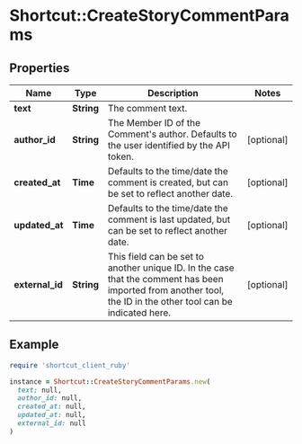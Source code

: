 # Shortcut::CreateStoryCommentParams

## Properties

| Name | Type | Description | Notes |
| ---- | ---- | ----------- | ----- |
| **text** | **String** | The comment text. |  |
| **author_id** | **String** | The Member ID of the Comment&#39;s author. Defaults to the user identified by the API token. | [optional] |
| **created_at** | **Time** | Defaults to the time/date the comment is created, but can be set to reflect another date. | [optional] |
| **updated_at** | **Time** | Defaults to the time/date the comment is last updated, but can be set to reflect another date. | [optional] |
| **external_id** | **String** | This field can be set to another unique ID. In the case that the comment has been imported from another tool, the ID in the other tool can be indicated here. | [optional] |

## Example

```ruby
require 'shortcut_client_ruby'

instance = Shortcut::CreateStoryCommentParams.new(
  text: null,
  author_id: null,
  created_at: null,
  updated_at: null,
  external_id: null
)
```

